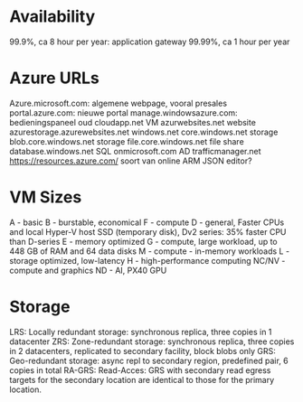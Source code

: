 # Availability
99.9%, ca 8 hour per year: application gateway
99.99%, ca 1 hour per year


# Azure URLs
Azure.microsoft.com: algemene webpage, vooral presales
portal.azure.com: nieuwe portal
manage.windowsazure.com: bedieningspaneel oud
cloudapp.net   VM
azurwebsites.net   website
azurestorage.azurewebsites.net
windows.net
core.windows.net         storage
blob.core.windows.net    storage
file.core.windows.net    file share
database.windows.net   SQL
onmicrosoft.com   AD
trafficmanager.net
https://resources.azure.com/
soort van online ARM JSON editor?


# VM Sizes
A - basic
B - burstable, economical
F - compute
D - general, Faster CPUs and local Hyper-V host SSD (temporary disk), Dv2 series: 35% faster CPU than D-series
E - memory optimized
G - compute, large workload, up to 448 GB of RAM and 64 data disks
M - compute - in-memory workloads
L - storage optimized, low-latency
H - high-performance computing
NC/NV - compute and graphics
ND - AI, PX40 GPU


# Storage
LRS: Locally redundant storage: synchronous replica, three copies in 1 datacenter
ZRS: Zone-redundant storage: synchronous replica, three copies in 2 datacenters, replicated to secondary facility, block blobs only
GRS: Geo-redundant storage: async repl to secondary region, predefined pair, 6 copies in total
RA-GRS: Read-Acces: GRS with secondary read
egress targets for the secondary location are identical to those for the primary location.


